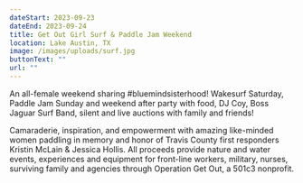 ```yaml
---
dateStart: 2023-09-23
dateEnd: 2023-09-24
title: Get Out Girl Surf & Paddle Jam Weekend
location: Lake Austin, TX
image: /images/uploads/surf.jpg
buttonText: ""
url: ""
---
```

An all-female weekend sharing #bluemindsisterhood! Wakesurf Saturday, Paddle Jam Sunday and weekend after party with food, DJ Coy, Boss Jaguar Surf Band, silent and live auctions with family and friends!

Camaraderie, inspiration, and empowerment with amazing like-minded women paddling in memory and honor of Travis County first responders Kristin McLain &amp; Jessica Hollis. All proceeds provide nature and water events, experiences and equipment for front-line workers, military, nurses, surviving family and agencies through Operation Get Out, a 501c3 nonprofit.